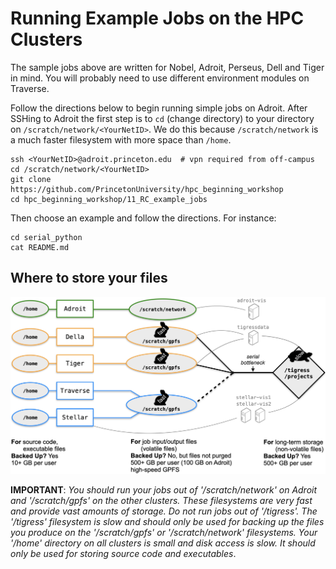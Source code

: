 # Running Example Jobs on the HPC Clusters

The sample jobs above are written for Nobel, Adroit, Perseus, Dell and Tiger in mind. You will probably need to use different environment modules on Traverse.

Follow the directions below to begin running simple jobs on Adroit.
After SSHing to Adroit the first step is to `cd` (change directory)
to your directory on `/scratch/network/<YourNetID>`. We do this because `/scratch/network`
is a much faster filesystem with more space than `/home`.

```
ssh <YourNetID>@adroit.princeton.edu  # vpn required from off-campus
cd /scratch/network/<YourNetID>
git clone https://github.com/PrincetonUniversity/hpc_beginning_workshop
cd hpc_beginning_workshop/11_RC_example_jobs
```

Then choose an example and follow the directions. For instance:

```
cd serial_python
cat README.md
```

## Where to store your files

![Shows clusters Adroit, Della, Tiger, Stellar, and Traverse and their connections to the /home, /scratch, and /tigress directories.](hpc_princeton_file_system.png)

**IMPORTANT**: *You should run your jobs out of '/scratch/network' on Adroit and '/scratch/gpfs' on the other clusters. These filesystems are very fast and provide vast amounts of storage. Do not run jobs out of '/tigress'. The '/tigress' filesystem is slow and should only be used for backing up the files you produce on the '/scratch/gpfs' or '/scratch/network' filesystems. Your '/home' directory on all clusters is small and disk access is slow. It should only be used for storing source code and executables*.
